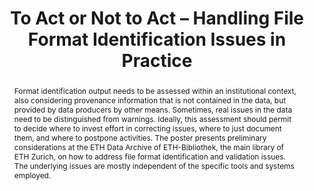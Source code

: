 ---
abstract: Format identification output needs to be assessed within an institutional
  context, also considering provenance information that is not contained in the data,
  but provided by data producers by other means. Sometimes, real issues in the data
  need to be distinguished from warnings. Ideally, this assessment should permit to
  decide where to invest effort in correcting issues, where to just document them,
  and where to postpone activities. The poster presents preliminary considerations
  at the ETH Data Archive of ETH-Bibliothek, the main library of ETH Zurich, on how
  to address file format identification and validation issues. The underlying issues
  are mostly independent of the specific tools and systems employed.
creators:
- Matthias Töwe
- Roland E. Suri
- Franziska Geisser
date: null
document_url: https://services.phaidra.univie.ac.at/api/object/o:503183/download
grand_parent: iPRES
institutions: []
keywords: []
landing_page_url: https://phaidra.univie.ac.at/o:503183
language: eng
layout: publication
license: CC BY-NC-SA 3.0 AT
notes_url: null
parent: iPRES 2016
publication_type: poster
size: 44108
slides_url: null
source_name: iPRES
stream_url: null
title: To Act or Not to Act – Handling File Format Identification Issues in Practice
year: 2016
---